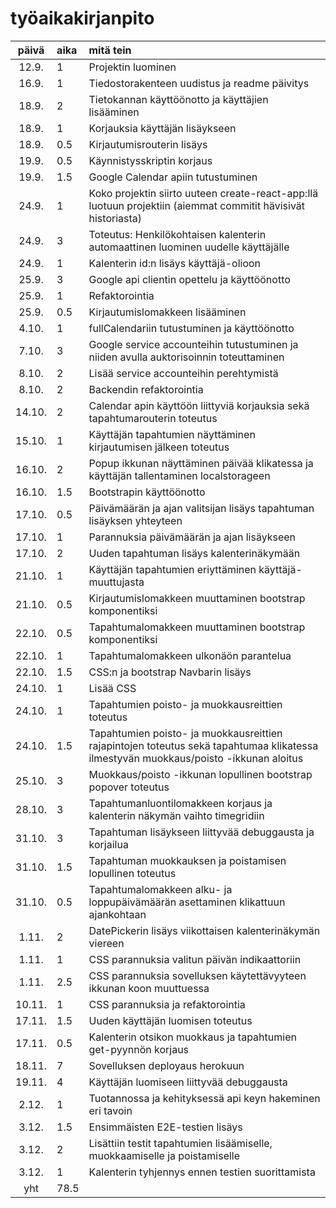 # työaikakirjanpito

| päivä | aika | mitä tein  |
| :----:|:-----| :-----|
| 12.9. | 1    | Projektin luominen |
| 16.9. | 1    | Tiedostorakenteen uudistus ja readme päivitys |
| 18.9. | 2    | Tietokannan käyttöönotto ja käyttäjien lisääminen |
| 18.9. | 1    | Korjauksia käyttäjän lisäykseen |
| 18.9. | 0.5  | Kirjautumisrouterin lisäys |
| 19.9. | 0.5  | Käynnistysskriptin korjaus |
| 19.9. | 1.5  | Google Calendar apiin tutustuminen |
| 24.9. | 1  | Koko projektin siirto uuteen create-react-app:llä luotuun projektiin (aiemmat commitit hävisivät historiasta) |
| 24.9. | 3  | Toteutus: Henkilökohtaisen kalenterin automaattinen luominen uudelle käyttäjälle |
| 24.9. | 1  | Kalenterin id:n lisäys käyttäjä-olioon |
| 25.9. | 3  | Google api clientin opettelu ja käyttöönotto |
| 25.9. | 1  | Refaktorointia |
| 25.9. | 0.5  | Kirjautumislomakkeen lisääminen |
| 4.10. | 1  | fullCalendariin tutustuminen ja käyttöönotto |
| 7.10. | 3  | Google service accounteihin tutustuminen ja niiden avulla auktorisoinnin toteuttaminen |
| 8.10. | 2  | Lisää service accounteihin perehtymistä |
| 8.10. | 2  | Backendin refaktorointia |
| 14.10. | 2  | Calendar apin käyttöön liittyviä korjauksia sekä tapahtumarouterin toteutus |
| 15.10. | 1  | Käyttäjän tapahtumien näyttäminen kirjautumisen jälkeen toteutus |
| 16.10. | 2  | Popup ikkunan näyttäminen päivää klikatessa ja käyttäjän tallentaminen localstorageen |
| 16.10. | 1.5  | Bootstrapin käyttöönotto |
| 17.10. | 0.5  | Päivämäärän ja ajan valitsijan lisäys tapahtuman lisäyksen yhteyteen  |
| 17.10. | 1  | Parannuksia päivämäärän ja ajan lisäykseen |
| 17.10. | 2  | Uuden tapahtuman lisäys kalenterinäkymään |
| 21.10. | 1  | Käyttäjän tapahtumien eriyttäminen käyttäjä-muuttujasta |
| 21.10. | 0.5  | Kirjautumislomakkeen muuttaminen bootstrap komponentiksi |
| 22.10. | 0.5  | Tapahtumalomakkeen muuttaminen bootstrap komponentiksi |
| 22.10. | 1  | Tapahtumalomakkeen ulkonäön parantelua |
| 22.10. | 1.5  | CSS:n ja bootstrap Navbarin lisäys |
| 24.10. | 1  | Lisää CSS |
| 24.10. | 1  | Tapahtumien poisto- ja muokkausreittien toteutus |
| 24.10. | 1.5  | Tapahtumien poisto- ja muokkausreittien rajapintojen toteutus sekä tapahtumaa klikatessa ilmestyvän muokkaus/poisto -ikkunan aloitus |
| 25.10. | 3  | Muokkaus/poisto -ikkunan lopullinen bootstrap popover toteutus |
| 28.10. | 3  | Tapahtumanluontilomakkeen korjaus ja kalenterin näkymän vaihto timegridiin |
| 31.10. | 3  | Tapahtuman lisäykseen liittyvää debuggausta ja korjailua |
| 31.10. | 1.5  | Tapahtuman muokkauksen ja poistamisen lopullinen toteutus |
| 31.10. | 0.5  | Tapahtumalomakkeen alku- ja loppupäivämäärän asettaminen klikattuun ajankohtaan |
| 1.11. | 2  | DatePickerin lisäys viikottaisen kalenterinäkymän viereen |
| 1.11. | 1  | CSS parannuksia valitun päivän indikaattoriin |
| 1.11. | 2.5  | CSS parannuksia sovelluksen käytettävyyteen ikkunan koon muuttuessa  |
| 10.11. | 1  | CSS parannuksia ja refaktorointia |
| 17.11. | 1.5  | Uuden käyttäjän luomisen toteutus |
| 17.11. | 0.5  | Kalenterin otsikon muokkaus ja tapahtumien get-pyynnön korjaus |
| 18.11. | 7  | Sovelluksen deployaus herokuun |
| 19.11. | 4  | Käyttäjän luomiseen liittyvää debuggausta |
| 2.12. | 1  | Tuotannossa ja kehityksessä api keyn hakeminen eri tavoin |
| 3.12. | 1.5  | Ensimmäisten E2E-testien lisäys |
| 3.12. | 2  | Lisättiin testit tapahtumien lisäämiselle, muokkaamiselle ja poistamiselle |
| 3.12. | 1  | Kalenterin tyhjennys ennen testien suorittamista |
| yht   | 78.5  | | 
